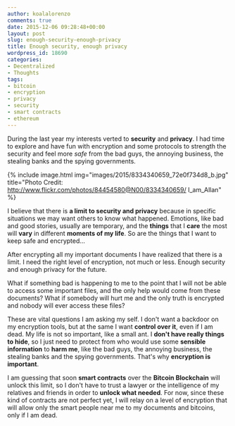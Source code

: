```yaml
---
author: koalalorenzo
comments: true
date: 2015-12-06 09:28:48+00:00
layout: post
slug: enough-security-enough-privacy
title: Enough security, enough privacy
wordpress_id: 18690
categories:
- Decentralized
- Thoughts
tags:
- bitcoin
- encryption
- privacy
- security
- smart contracts
- ethereum
---
```


During the last year my interests verted to **security** and **privacy**. I had time to explore and have fun with encryption and some protocols to strength the security and feel more _safe_ from the bad guys, the annoying business, the stealing banks and the spying governments.

{%
  include image.html
  img="images/2015/8334340659_72e0f734d8_b.jpg"
  title="Photo Credit: http://www.flickr.com/photos/84454580@N00/8334340659/ I_am_Allan"
%}

I believe that there is **a limit to security and privacy** because in specific situations we may want others to know what happened. Emotions, like bad and good stories, usually are temporary, and the **things** that I **care** the most will **vary** in different **moments of my life**. So are the things that I want to keep safe and encrypted...

After encrypting all my important documents I have realized that there is a limit. I need the right level of encryption, not much or less. Enough security and enough privacy for the future. <!--more-->

What if something bad is happening to me to the point that I will not be able to access some important files, and the only help would come from these documents? What if somebody will hurt me and the only truth is encrypted and nobody will ever access these files?

These are vital questions I am asking my self. I don't want a backdoor on my encryption tools, but at the same I want **control over it**, even if I am dead. My life is not so important, like a small ant. I **don't have really things to hide**, so I just need to protect from who would use some **sensible information** to **harm me**, like the bad guys, the annoying business, the stealing banks and the spying governments. That's why **encryption is important**.

I am guessing that soon **smart contracts** over the **Bitcoin Blockchain** will unlock this limit, so I don't have to trust a lawyer or the intelligence of my relatives and friends in order to **unlock what needed**. For now, since these kind of contracts are not perfect yet, I will relay on a level of encryption that will allow only the smart people near me to my documents and bitcoins, only if I am dead.
